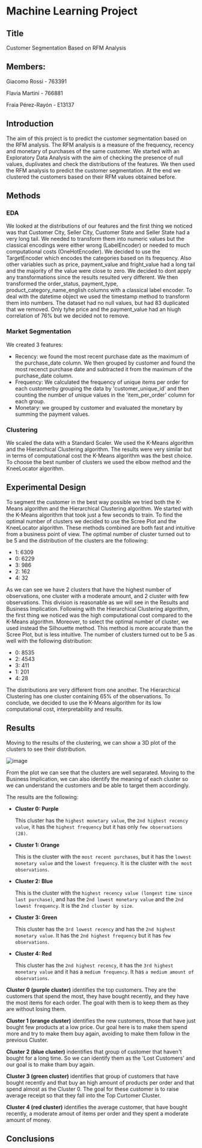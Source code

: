 # Machine Learning Project

## Title
Customer Segmentation Based on RFM Analysis

## Members: 
Giacomo Rossi - 763391

Flavia Martini - 766881

Fraia Pérez-Rayón - E13137 

## Introduction
The aim of this project is to predict the customer segmentation based on the RFM analysis. The RFM analysis is a measure of the frequency, recency and monetary of purchases of the same customer.
We started with an Exploratory Data Analysis with the aim of checking the presence of null values, duplivates and check the distributions of the features. 
We then used the RFM analysis to predict the customer segmentation.
At the end we clustered the customers based on their RFM values obtained before.

## Methods

### EDA

We looked at the distributions of our features and the first thing we noticed was that Customer City, Seller City, Customer State and Seller State had a very long tail.
We needed to transform them into numeric values but the classical encodings were either wrong (LabelEncoder) or needed to much computational costs (OneHotEncoder). We decided to use the TargetEncoder which encodes the categories based on its frequency.
Also other variables such as price, payment_value and fright_value had a long tail and the majority of the value were close to zero.
We decided to dont apply any transformations since the results resulted very different.
We then transformed the order_status, payment_type, product_category_name_english columns with a classical label encoder.
To deal with the datetime object we used the timestamp method to transform them into numbers.
The dataset had no null values, but had 83 duplicated that we removed.
Only tyhe price and the payment_value had an hiugh correlation of 76% but we decided not to remove.

### Market Segmentation
We created 3 features:
- Recency: we found the most recent purchase date as the maximum of the purchase_date column. We then grouped by customer and found the most recenct purchase date and subtracted it from the maximum of the purchase_date column.  
- Frequency: We calculated the frequency of unique items per order for each customerby grouping the data by 'customer_unique_id' and then counting the number of unique values in the 'item_per_order' column for each group.
- Monetary: we grouped by customer and evaluated the monetary by summing the payment values.

### Clustering
We scaled the data with a Standard Scaler.
We used the K-Means algorithm and the Hierarchical Clustering algorithm.
The results were very similar but in terms of computational cost the K-Means algorithm was the best choice.
To choose the best number of clusters we used the elbow method and the KneeLocator algorithm.

## Experimental Design
To segment the customer in the best way possible we tried both the K-Means algorithm and the Hierarchical Clustering algorithm.
We started with the K-Means algorithm that took just a few seconds to train. To find the optimal number of clusters we decided to use the Scree Plot and the KneeLocator algorithm. These methods combined are both fast and intuitive from a business point of view.
The optimal number of cluster turned out to be 5 and the distribution of the clusters are the following:
- 1: 6309
- 0: 6229
- 3: 986
- 2: 162
- 4: 32

As we can see we have 2 clusters that have the highest number of observations, one cluster with a moderate amount, and 2 cluster with few observations. This division is reasonable as we will see in the Results and Business Implication.
Following with the Hierarchical Clustering algorithm, the first thing we noticed was the high computational cost compared to the K-Means algorithm.
Moreover, to select the optimal number of cluster, we used instead the Silhouette method. This method is more accurate than the Scree Plot, but is less intuitive. 
The number of clusters turned out to be 5 as well with the following distribution:
- 0: 8535
- 2: 4543
- 3: 411
- 1: 201
- 4: 28

The distributions are very different from one another. 
The Hierarchical Clustering has one cluster containing 65% of the observations.
To conclude, we decided to use the K-Means algorithm for its low computational cost, interpretability and results. 

## Results
Moving to the results of the clustering, we can show a 3D plot of the clusters to see their distribution.

![image](https://github.com/giakomorssi/Machine_Learning/assets/115655415/a034a143-020c-4dea-8584-ca247424bb64)

From the plot we can see that the clusters are well separated.
Moving to the Business Implication, we can also identify the meaning of each cluster so we can understand the customers and be able to target them accordingly.

The results are the following:

* **Cluster 0: Purple**

  This cluster has the `highest monetary value`, the `2nd highest recency value`, it has the `highest frequency` but it has only `few observations (28)`.

* **Cluster 1: Orange** 

  This is the cluster with the `most recent purchases`, but it has the `lowest monetary value` and the `lowest frequency`. It is the cluster with `the most observations`.

* **Cluster 2: Blue**

  This is the cluster with the `highest recency value (longest time since last purchase)`, and has the `2nd lowest monetary value` and the `2nd lowest frequency`. It is the `2nd cluster by size`.

* **Cluster 3: Green**

  This cluster has the `3rd lowest recency` and has the `2nd highest monetary value`. It has the `2nd highest frequency` but it has `few observations`.

* **Cluster 4: Red**

  This cluster has the `2nd highest recency`, it has the `3rd highest monetary value` and it has a `medium frequency`. It has `a medium amount of observations`.

**Cluster 0 (purple cluster)** identifies the top customers. They are the customers that spend the most, they have bought recently, and they have the most items for each order. The goal with them is to keep them as they are without losing them.

**Cluster 1 (orange cluster)** identifies the new customers, those that have just bought few products at a low price. Our goal here is to make them spend more and try to make them buy again, avoiding to make them follow in the previous Cluster.

**Cluster 2 (blue cluster)** indentifies that group of customer that haven't bought for a long time. So we can identify them as the 'Lost Customers' and our goal is to make tham buy again. 

**Cluster 3 (green cluster)** identifies that group of customers that have bought recently and that buy an high amount of products per order and that spend almost as the Cluster 0. The goal for these customer is to raise average receipt so that they fall into the Top Curtomer Cluster.

**Cluster 4 (red cluster)** identifies the average customer, that have bought recently, a moderate amout of items per order and they spent a moderate amount of money. 





## Conclusions


